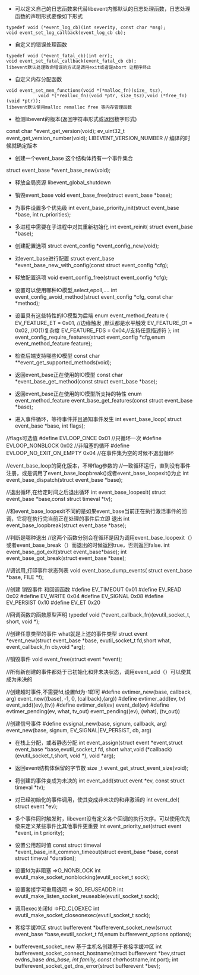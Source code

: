 * 可以定义自己的日志函数来代替libevent内部默认的日志处理函数，日志处理函数的声明形式要像如下形式

```
typedef void (*event_log_cb)(int severity, const char *msg);
void event_set_log_callback(event_log_cb cb);
```

* 自定义的错误处理函数

```
typedef void (*event_fatal_cb)(int err);
void event_set_fatal_callback(event_fatal_cb cb);
libevent默认处理致命错误的方式是调用exit或者是abort 让程序终止
```

* 自定义内存分配函数

```
void event_set_mem_functions(void *(*malloc_fn)(size_ tsz),
            void *(*realloc_fn)(void *ptr, size_tsz),void (*free_fn)(void *ptr));
libevent默认使用malloc remalloc free 等内存管理函数
```

* 检测libevent的版本(返回字符串形式或返回数字形式)

const char *event_get_version(void);
ev_uint32_t event_get_version_number(void);
LIBEVENT_VERSION_NUMBER  // 编译的时候就确定版本

* 创建一个event_base 这个结构体持有一个事件集合

struct event_base *event_base_new(void);

* 释放全局资源
libevent_global_shutdown

* 销毁event_base
void event_base_free(struct event_base *base);

* 为事件设置多个优先级
int event_base_priority_init(struct event_base *base, int n_priorities);


* 多进程中需要在子进程中对其重新初始化
int event_reinit( struct event_base *base);

* 创建配置选项
struct event_config *event_config_new(void);

* 对event_base进行配置
struct event_base *event_base_new_with_config(const struct event_config *cfg);

* 释放配置选项
void event_config_free(struct event_config *cfg);

* 设置可以使用哪种IO模型,select,epoll,....
int event_config_avoid_method(struct event_config *cfg, const char *method);

* 设置具有这些特性的IO模型为后端
enum event_method_feature {
     EV_FEATURE_ET = 0x01, //边缘触发 ,默认都是水平触发
     EV_FEATURE_O1 = 0x02, //O(1)复杂度
     EV_FEATURE_FDS = 0x04,//支持任意描述符
};
int event_config_require_features(struct event_config *cfg,enum event_method_feature feature);

* 检查后端支持哪些IO模型
const char **event_get_supported_methods(void);

* 返回event_base正在使用的IO模型
const char *event_base_get_method(const struct event_base *base);

* 返回event_base正在使用的IO模型所支持的特性
enum event_method_feature event_base_get_features(const struct event_base *base);

* 进入事件循环，等待事件并且通知事件发生
int event_base_loop( struct event_base *base, int flags);

//flags可选值
#define EVLOOP_ONCE              0x01  //只循环一次
#define EVLOOP_NONBLOCK          0x02  //非阻塞的循环
#define EVLOOP_NO_EXIT_ON_EMPTY 0x04  //在事件集为空的时候不退出循环


//event_base_loop的简化版本，不带flag参数的
//一致循环运行，直到没有事件注册，或是调用了event_base_loopbreak()或者event_base_loopexit()为止
int event_base_dispatch(struct event_base *base);


//退出循环,在给定时间之后退出循环
int event_base_loopexit( struct event_base *base,const struct timeval *tv);

//和event_base_loopexit不同的是如果event_base当前正在执行激活事件的回调，它将在执行完当前正在处理的事件后立即
退出
int event_base_loopbreak(struct event_base *base);

//判断是哪种退出
//这两个函数分别会在循环是因为调用event_base_loopexit（）或者event_base_break（）而退出的时候返回true，否则返回false.
int event_base_got_exit(struct event_base*base);
int event_base_got_break(struct event_base *base);

//调试用,打印事件状态列表
void event_base_dump_events( struct event_base *base, FILE *f);


//创建 销毁事件 和回调函数
#define EV_TIMEOUT       0x01
#define EV_READ          0x02
#define EV_WRITE         0x04
#define EV_SIGNAL        0x08
#define EV_PERSIST       0x10
#define EV_ET            0x20

//回调函数的函数原型声明
typedef void (*event_callback_fn)(evutil_socket_t, short, void *);

//创建任意类型的事件 what就是上述的事件类型
struct event *event_new(struct event_base *base, evutil_socket_t fd,short what, event_callback_fn cb,void *arg);

//销毁事件
void event_free(struct event *event);

//所有新创建的事件都处于已初始化和非未决状态，调用event_add（）可以使其成为未决的

//创建超时事件,不需要fd,设置fd为-1即可
#define evtimer_new(base, callback, arg) event_new((base),  ‐1, 0, (callback),(arg))                                    #define evtimer_add(ev, tv) event_add((ev),(tv))
#define evtimer_del(ev) event_del(ev)
#define evtimer_pending(ev, what, tv_out) event_pending((ev), (what), (tv_out))

//创建信号事件
#define evsignal_new(base, signum, callback, arg) event_new(base, signum, EV_SIGNAL|EV_PERSIST, cb, arg)


* 在栈上分配，或者静态分配
int event_assign(struct event *event,struct event_base *base,evutil_socket_t fd, short what,void (*callback)(evutil_socket_t,short, void *), void *arg);

* 返回event结构体保留的字节数
size _t event_get_struct_event_size(void);

* 将创建的事件变成为未决的
int event_add(struct event *ev, const struct timeval *tv);

* 对已经初始化的事件调用，使其变成非未决的和非激活的
int event_del( struct event *ev);

* 多个事件同时触发时，libevent没有定义各个回调的执行次序。可以使用优先级来定义某些事件比其他事件更重要
int event_priority_set(struct event *event, in t priority);

* 设置公用超时值
const struct timeval *event_base_init_common_timeout(struct event_base *base, const struct timeval *duration);

* 设置fd为非阻塞 =>O_NONBLOCK
int evutil_make_socket_nonblocking(evutil_socket_t sock);

* 设置套接字可重用选项 => SO_REUSEADDR
int evutil_make_listen_socket_reuseable(evutil_socket_t sock);

* 调用exec关闭fd =>FD_CLOEXEC
int evutil_make_socket_closeonexec(evutil_socket_t sock);

* 套接字缓冲区
struct bufferevent *bufferevent_socket_new(srruct event_base *base,evutil_socket_t fd,enum bufferevent_options options);

* bufferevent_socket_new 基于主机名创建基于套接字缓冲区
int bufferevent_socket_connect_hostname(struct bufferevent *bev,struct evdns_base *dns_base, int family, const char*hostname,int port);
int bufferevent_socket_get_dns_error(struct bufferevent *bev);


